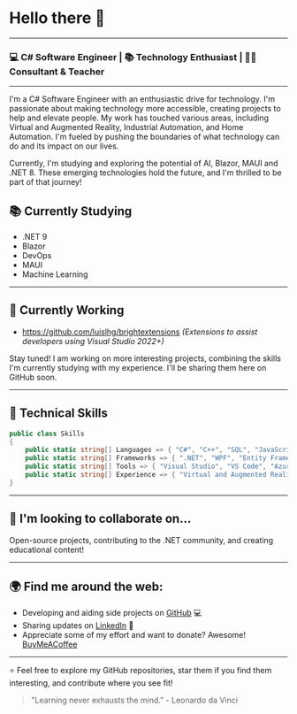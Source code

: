 # Hello there 👋

---

### 💻 C# Software Engineer | 📚 Technology Enthusiast | 👨‍🏫 Consultant & Teacher

---

I'm a C# Software Engineer with an enthusiastic drive for technology. I'm passionate about making technology more accessible, creating projects to help and elevate people. My work has touched various areas, including Virtual and Augmented Reality, Industrial Automation, and Home Automation. I'm fueled by pushing the boundaries of what technology can do and its impact on our lives.

Currently, I'm studying and exploring the potential of AI, Blazor, MAUI and .NET 8. These emerging technologies hold the future, and I'm thrilled to be part of that journey!

## 📚 Currently Studying

- .NET 9
- Blazor
- DevOps
- MAUI
- Machine Learning


---

## 🚀 Currently Working

- https://github.com/luislhg/brightextensions _(Extensions to assist developers using Visual Studio 2022+)_

Stay tuned! I am working on more interesting projects, combining the skills I'm currently studying with my experience. I'll be sharing them here on GitHub soon.

---

## 💼 Technical Skills

```csharp
public class Skills 
{
    public static string[] Languages => { "C#", "C++", "SQL", "JavaScript", "Python" };
    public static string[] Frameworks => { ".NET", "WPF", "Entity Framework", "ASP.NET", "Unity", "MAUI" };
    public static string[] Tools => { "Visual Studio", "VS Code", "Azure", "Azure DevOps", "SQL Server", "Git", "Docker" };
    public static string[] Experience => { "Virtual and Augmented Reality", "Industrial Automation", "Home Automation", "Custom and Unique Desktop Tools" };
}
```

---

## 🌱 I'm looking to collaborate on...

Open-source projects, contributing to the .NET community, and creating educational content!

---

## 🌍 Find me around the web:

- Developing and aiding side projects on [GitHub](www.github.com/luislhg) 💻
- Sharing updates on [LinkedIn](www.linkedin.com/in/luislhg) 💼
- Appreciate some of my effort and want to donate? Awesome! [BuyMeACoffee](https://www.buymeacoffee.com/luislhg)

---

⭐️ Feel free to explore my GitHub repositories, star them if you find them interesting, and contribute where you see fit!

> "Learning never exhausts the mind." - Leonardo da Vinci
